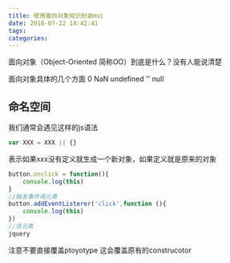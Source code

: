 ```yaml
---
title: 使用面向对象知识封装mvc
date: 2018-07-22 14:42:41
tags:
categories:
---
```

面向对象（Object-Oriented 简称OO）到底是什么？没有人能说清楚

面向对象具体的几个方面
0
NaN
undefined
''
null

## 命名空间
我们通常会遇见这样的js语法 
``` js
var XXX = XXX || {}
```
表示如果xxx没有定义就生成一个新对象，如果定义就是原来的对象

``` js
button.onclick = function(){
    console.log(this)
}
//触发事件得元素
button.addEventListerer('click',function (){
    console.log(this)
})
//该元素
jquery
```

注意不要直接覆盖ptoyotype 这会覆盖原有的construcotor